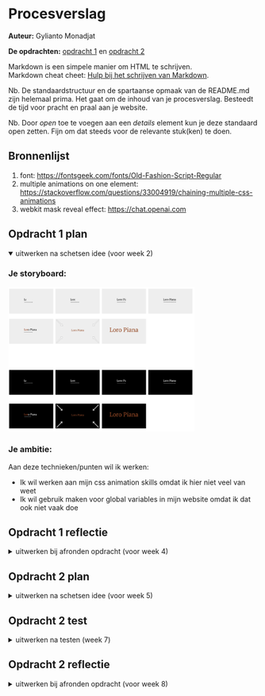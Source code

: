 # Procesverslag
**Auteur:** Gylianto Monadjat

**De opdrachten:** [opdracht 1](opdracht1/index.html) en [opdracht 2](opdracht2/index.html)


Markdown is een simpele manier om HTML te schrijven.  
Markdown cheat cheet: [Hulp bij het schrijven van Markdown](https://github.com/adam-p/markdown-here/wiki/Markdown-Cheatsheet).

Nb. De standaardstructuur en de spartaanse opmaak van de README.md zijn helemaal prima. Het gaat om de inhoud van je procesverslag. Besteedt de tijd voor pracht en praal aan je website.

Nb. Door *open* toe te voegen aan een *details* element kun je deze standaard open zetten. Fijn om dat steeds voor de relevante stuk(ken) te doen.



## Bronnenlijst
  1. font: https://fontsgeek.com/fonts/Old-Fashion-Script-Regular
  2. multiple animations on one element: https://stackoverflow.com/questions/33004919/chaining-multiple-css-animations
  3. webkit mask reveal effect: https://chat.openai.com



## Opdracht 1 plan

<details open>
  <summary>uitwerken na schetsen idee (voor week 2)</summary>


  ### Je storyboard:
  <img src="readme-images/storyboard.png" width="375px" alt="storyboard voor opdracht 1">


  ### Je ambitie: 
  Aan deze technieken/punten wil ik werken:
  - Ik wil werken aan mijn css animation skills omdat ik hier niet veel van weet
  - Ik wil gebruik maken voor global variables in mijn website omdat ik dat ook niet vaak doe
 
</details>



## Opdracht 1 reflectie

<details>
  <summary>uitwerken bij afronden opdracht (voor week 4)</summary>


  ### Je uitkomst - karakteristiek screenshot(s):

  <img src="readme-images/loropiana.gif" width="375px" alt="loro piana">

  ### Dit ging goed/Heb ik geleerd: 
  Korte omschrijving met plaatje(s)

  Het veranderen van zwarte naar bruine text:
  <img src="readme-images/changecolor.gif" width="375px" alt="change color gif">

  code:
  <img src="readme-images/changecolor.png" width="375px" alt="change color code">


  Het groter maken van de tekst:
  <img src="readme-images/scale.gif" width="375px" alt="scale text">

  code:
  <img src="readme-images/scale.png" width="375px" alt="scale text">


  Darkmode/Lightmode:
  <img src="readme-images/darkmode-lightmode.gif" width="375px" alt="darkmode/lightmode">


  ### Dit was lastig/Is niet gelukt:
  Korte omschrijving met plaatje(s)


  Het reveal effect ging wel maar het kon iets smoother misschien:
  <img src="readme-images/reveal.gif" width="375px" alt="reveal text">

  code:
  <img src="readme-images/reveal.png" width="375px" alt="reveal code">
</details>



## Opdracht 2 plan

<details>
  <summary>uitwerken na schetsen idee (voor week 5)</summary>


  ### Je ontwerp:
  <img src="readme-images/dummy-plaatje.svg" width="375px" alt="ontwerp opdracht 2">


  ### Je ambitie: 
  Aan deze technieken/punten wil ik werken:
  - punt 1
  - punt 2
  - nog een punt
  - ...
</details>



## Opdracht 2 test

<details>
  <summary>uitwerken na testen (week 7)</summary>

  Neem minimaal 5 bevindingen op:



  ### Bevinding 1:
  Omschrijving van wat er nog niet orde was (tekst en afbeeding(en)).

  #### oplossing:
  Beschrijving hoe je het hebt hebt opgelost of als het niet gelukt is hoe je het zou oplossen (tekst en afbeeding(en)).



  ### Bevinding 2:
  Omschrijving van wat er nog niet orde was (tekst en afbeeding(en)).

  #### oplossing:
  Beschrijving hoe je het hebt hebt opgelost of als het niet gelukt is hoe je het zou oplossen (tekst en afbeeding(en)).



  ### Bevinding 3:
  ...
</details>



## Opdracht 2 reflectie

<details>
  <summary>uitwerken bij afronden opdracht (voor week 8)</summary>

  ### Je uitkomst - karakteristiek screenshot(s):
  <img src="readme-images/dummy-plaatje.svg" width="375px" alt="uitkomst opdracht 2">


  ### Dit ging goed/Heb ik geleerd: 
  Korte omschrijving met plaatje(s)

  <img src="readme-images/dummy-plaatje.svg" width="375px" alt="top">


  ### Dit was lastig/Is niet gelukt:
  Korte omschrijving met plaatje(s)

  <img src="readme-images/dummy-plaatje.svg" width="375px" alt="bummer">
</details>